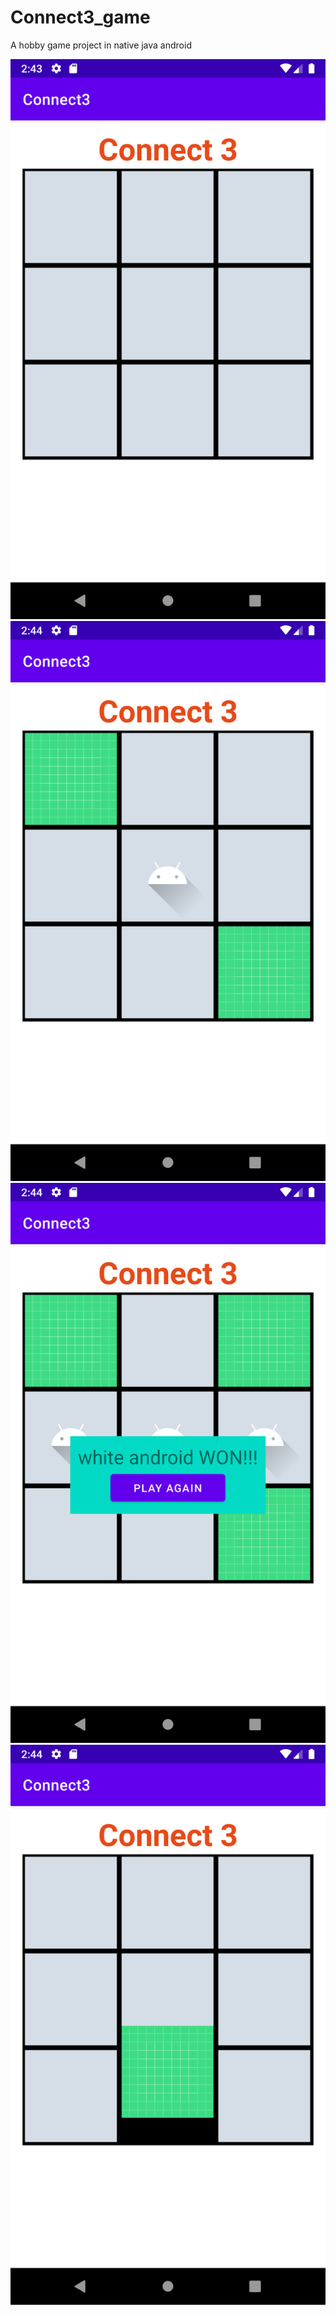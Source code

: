 # Connect3_game

A hobby game project in native java android 

![Image description](Screenshot_1621545239.png)
![Image description](Screenshot_1621545246.png)
![Image description](Screenshot_1621545253.png)
![Image description](Screenshot_1621545259.png)
